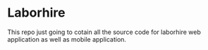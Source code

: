 # Laborhire
This repo just going to cotain all the source code for laborhire web application as well as mobile application. 
